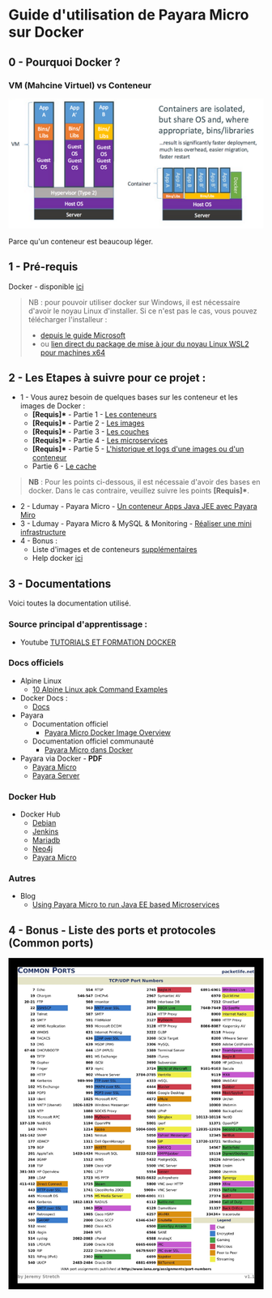 # Guide d'utilisation de Payara Micro sur Docker

## 0 - Pourquoi Docker ?

### VM (Mahcine Virtuel) vs Conteneur

![vm_vs_container](/img_readme/vm_vs_container.png)

Parce qu'un conteneur est beaucoup léger.

## 1 - Pré-requis

Docker - disponible [ici](https://www.docker.com/get-started)

> NB : pour pouvoir utiliser docker sur Windows, il est nécessaire d'avoir le noyau Linux d'installer. Si ce n'est pas le cas, vous pouvez télécharger l'installeur :
> - [depuis le guide Microsoft](https://docs.microsoft.com/fr-fr/windows/wsl/install-manual#step-4---download-the-linux-kernel-update-package)
> - ou [lien direct du package de mise à jour du noyau Linux WSL2 pour machines x64](https://wslstorestorage.blob.core.windows.net/wslblob/wsl_update_x64.msi)

## 2 - Les Etapes à suivre pour ce projet :

- 1 - Vous aurez besoin de quelques bases sur les conteneur et les images de Docker :
  - **[Requis]\*** - Partie 1 - [Les conteneurs](README_001.md)
  - **[Requis]\*** - Partie 2 - [Les images](README_002.md)
  - **[Requis]\*** - Partie 3 - [Les couches](README_003.md)
  - **[Requis]\*** - Partie 4 - [Les microservices](README_004.md)
  - **[Requis]\*** - Partie 5 - [L'historique et logs d'une images ou d'un conteneur](README_005.md)
  - Partie 6 - [Le cache](README_006.md)

> **NB** : Pour les points ci-dessous, il est nécessaie d'avoir des bases en docker. Dans le cas contraire, veuillez suivre les points **[Requis]\***.

- 2 - Ldumay - Payara Micro - [Un conteneur Apps Java JEE avec Payara Miro](/demo_ldpayaramicro/README.md)
- 3 - Ldumay - Payara Micro & MySQL & Monitoring - [Réaliser une mini infrastructure](README_TP.md)
- 4 - Bonus :
  - Liste d'images et de conteneurs [supplémentaires](README_bonus.md)
  - Help docker [ici](README_help.md)

## 3 - Documentations

Voici toutes la documentation utilisé.

### Source principal d'apprentissage :

- Youtube [TUTORIALS ET FORMATION DOCKER](https://www.youtube.com/playlist?list=PLn6POgpklwWq0iz59-px2z-qjDdZKEvWd)

### Docs officiels

- Alpine Linux
  - [10 Alpine Linux apk Command Examples](https://www.cyberciti.biz/faq/10-alpine-linux-apk-command-examples/)
- Docker Docs :
  - [Docs](https://docs.docker.com/)
- Payara
  - Documentation officiel
    - [Payara Micro Docker Image Overview](https://docs.payara.fish/community/docs/documentation/ecosystem/docker-images/micro-image-overview.html)
  - Documentation officiel communauté
    - [Payara Micro dans Docker](https://blog.payara.fish/payara-micro-in-docker)
- Payara via Docker - **PDF**
  - [Payara Micro](docs/Using-Payara-Micro-with-Docker2.pdf)
  - [Payara Server](docs/Introduction_to_Payara_Server_Docker_Nodes_&_Instances.pdf)

### Docker Hub
- Docker Hub
  - [Debian](https://hub.docker.com/_/debian)
  - [Jenkins](https://hub.docker.com/_/jenkins)
  - [Mariadb](https://hub.docker.com/_/mariadb)
  - [Neo4j](https://hub.docker.com/\_/neo4j)
  - [Payara Micro](https://hub.docker.com/r/payara/micro)

### Autres
- Blog
  - [Using Payara Micro to run Java EE based Microservices](https://medium.com/oracledevs/java-ee-based-microservice-on-oracle-cloud-with-payara-micro-32f8f823103f)

## 4 - Bonus - Liste des ports et protocoles (Common ports)

![Common ports](img_readme/common_ports.jpg)